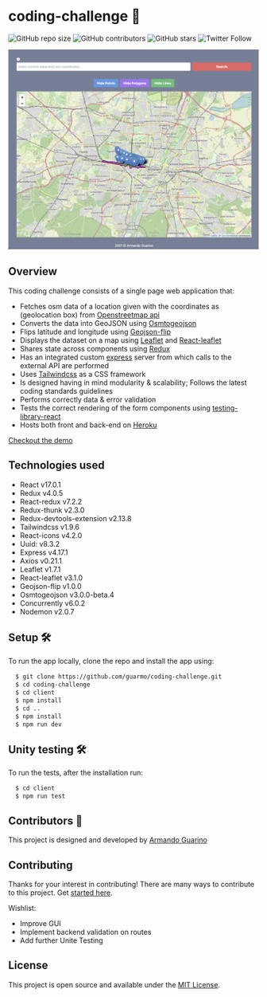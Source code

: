 # coding-challenge :rocket:

![GitHub repo size](https://img.shields.io/github/repo-size/guarmo/coding-challenge)
![GitHub contributors](https://img.shields.io/github/contributors/guarmo/coding-challenge)
![GitHub stars](https://img.shields.io/github/stars/guarmo/coding-challenge?style=social)
![Twitter Follow](https://img.shields.io/twitter/follow/_guarmo?style=social)

![Screenshot](Screenshot.png)

## Overview

This coding challenge consists of a single page web application that:
- Fetches osm data of a location given with the coordinates as (geolocation box) from [Openstreetmap api](https://www.openstreetmap.org/api/0.6/map)
- Converts the data into GeoJSON using [Osmtogeojson](https://github.com/tyrasd/osmtogeojson)
- Flips latitude and longitude using [Geojson-flip](https://www.npmjs.com/package/geojson-flip)
- Displays the dataset on a map using [Leaflet](https://leafletjs.com/) and [React-leaflet](https://react-leaflet.js.org/)
- Shares state across components using [Redux](https://redux.js.org/)
- Has an integrated custom [express](https://expressjs.com/) server from which calls to the external API are performed
- Uses [Tailwindcss](https://tailwindcss.com/) as a CSS framework
- Is designed having in mind modularity & scalability; Follows the latest coding standards guidelines
- Performs correctly data & error validation
- Tests the correct rendering of the form components using [testing-library-react](https://testing-library.com/docs/react-testing-library/intro/)
- Hosts both front and back-end on [Heroku](https://coding--challenge.herokuapp.com/)

[Checkout the demo](https://coding--challenge.herokuapp.com/)

## Technologies used

- React v17.0.1
- Redux v4.0.5
- React-redux v7.2.2
- Redux-thunk v2.3.0
- Redux-devtools-extension v2.13.8
- Tailwindcss v1.9.6
- React-icons v4.2.0
- Uuid: v8.3.2
- Express v4.17.1
- Axios v0.21.1
- Leaflet v1.7.1
- React-leaflet v3.1.0
- Geojson-flip v1.0.0
- Osmtogeojson v3.0.0-beta.4
- Concurrently v6.0.2
- Nodemon v2.0.7

## Setup :hammer_and_wrench:

To run the app locally, clone the repo and install the app using:

```
  $ git clone https://github.com/guarmo/coding-challenge.git
  $ cd coding-challenge
  $ cd client
  $ npm install
  $ cd ..
  $ npm install
  $ npm run dev
```

## Unity testing :hammer_and_wrench:

To run the tests, after the installation run:

```
  $ cd client
  $ npm run test
```

## Contributors :sparkler:

This project is designed and developed by [Armando Guarino](https://armandoguarino.dev)

## Contributing

Thanks for your interest in contributing! There are many ways to contribute to this project. Get [started here](CONTRIBUTING.md).

Wishlist:

- Improve GUI
- Implement backend validation on routes
- Add further Unite Testing

## License

This project is open source and available under the [MIT License](LICENSE.md).
